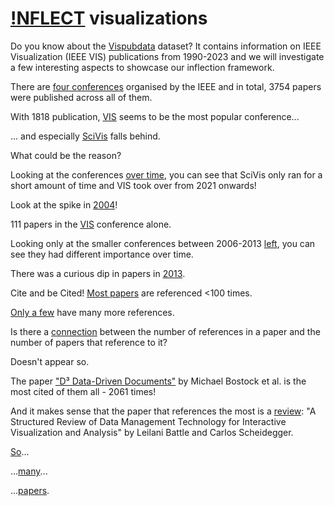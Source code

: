 # <a href="./">!NFLECT</a> visualizations

Do you know about the <a href="https://sites.google.com/site/vispubdata/home">Vispubdata</a> dataset? It contains information on IEEE Visualization (IEEE VIS) publications from 1990-2023 and we will investigate a few interesting aspects to showcase our inflection framework.

There are [four conferences](vis/#IEEEvis_CountPerConf&col=%2300F05E&yax=0;2000&line=&ann=&high=) organised by the IEEE and in total, 3754 papers were published across all of them.



With 1818 publication, [VIS](vis/#IEEEvis_CountPerConf&col=%2300F05E&yax=0;2000&line=&ann=Vis%3B0.5%3B1868.5%3B0%3B1818&high=Vis;1818) seems to be the most popular conference... 



... and especially [SciVis](vis/#IEEEvis_CountPerConf&col=%2300F05E&yax=0;1078.3&line=&ann=Vis%3B0.5%3B1868.5%3B0%3B1818&high=SciVis;305) falls behind.

What could be the reason?



Looking at the conferences [over time](vis/#IEEEvis_overTime&col=%2300F05E&yax=0;179.6&line=&ann=&high=), you can see that SciVis only ran for a short amount of time and VIS took over from 2021 onwards!



Look at the spike in [2004](vis/#IEEEvis_overTime&col=%2300F05E&yax=0;179.6&line=2001;0.8;2003;0.7;169.6;0;172.1;0&ann=2000%3B0.9%3B161.7%3B0%3B174&high=)!


111 papers in the [VIS](vis/#IEEEvis_overTime&col=%2300F05E&yax=0;179.6&line=2003;0.8;2002;0.9;121.6;0;131.3;0&ann=2002%3B0.2%3B133.3%3B0%3B111&high=2004;111;Vis) conference alone.


Looking only at the smaller conferences between 2006-2013 [left](vis/#IEEEvis_smallerConf&col=%2300F05E&yax=0;70&xax=2006;2020&line=&ann=&high=), you can see they had different importance over time.



There was a curious dip in papers in [2013](vis/#IEEEvis_smallerConf&col=%2300F05E&yax=0;70&xax=2009;2017&line=2013;0;2013;0;-1.1;0;70;0&ann=&high=2013;32;VAST).


Cite and be Cited! [Most papers](vis/#IEEEvis_citationHisto&col=%2300F05E&yax=0;4000&line=&ann=&high=) are referenced <100 times.


[Only a few](vis/#IEEEvis_citationHisto&col=%2300F05E&yax=0;209&line=0;0;2,0;0;2,0;0;2&ann=300%3B0.2%3B33.9%3B0%3B27%2C200%3B0.5%3B178%3B0%3B172&high=) have many more references.


Is there a [connection](vis/#IEEEvis_citeAndCited&col=%2300F05E&yax=0;200&xax=0;2197.8&line=&ann=&high=) between the number of references in a paper and the number of papers that reference to it?

Doesn't appear so.



The paper ["D³ Data-Driven Documents"](vis/#IEEEvis_citeAndCited&col=%2300F05E&yax=0;200&xax=0;2197.8&line=&ann=1558.39%3B0%3B58.2%3B0%3BD%C2%B3%20Data-Driven%0ADocuments&high=2061;41) by Michael Bostock et al. is the most cited of them all - 2061 times!


And it makes sense that the paper that references the most is a [review](vis/#IEEEvis_citeAndCited&col=%2300F05E&yax=0;200&xax=0;2197.8&line=&ann=&high=9;195): "A Structured Review of Data Management Technology for Interactive Visualization and Analysis" by Leilani Battle and Carlos Scheidegger.


[So](vis/#IEEEvis_citeAndCited&col=%2300F05E&yax=0;60&xax=0;500&line=&ann=&high=9;195)...


...[many](vis/#IEEEvis_citeAndCited&col=%2300F05E&yax=40;110&xax=0;500&line=&ann=&high=)...


...[papers](vis/#IEEEvis_citeAndCited&col=%2300F05E&yax=90;150&xax=0;500&line=&ann=&high=).
